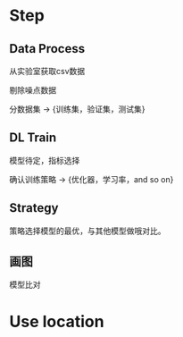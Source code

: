 # Step

## Data Process
从实验室获取csv数据

剔除噪点数据

分数据集 -> {训练集，验证集，测试集}

## DL Train
模型待定，指标选择

确认训练策略 -> {优化器，学习率，and so on}

## Strategy
策略选择模型的最优，与其他模型做哦对比。

## 画图
模型比对<br>

# Use location

